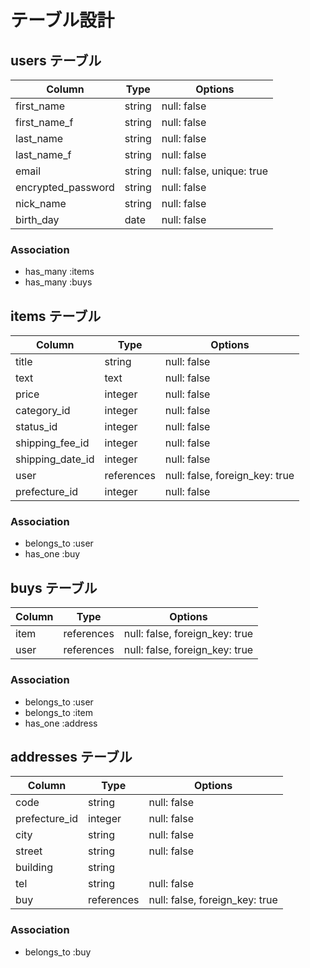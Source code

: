 # テーブル設計

## users テーブル

| Column             | Type   | Options                   |
|--------------------|--------|---------------------------|
| first_name         | string | null: false               |
| first_name_f       | string | null: false               |
| last_name          | string | null: false               |
| last_name_f        | string | null: false               |
| email              | string | null: false, unique: true |
| encrypted_password | string | null: false               |
| nick_name          | string | null: false               |
| birth_day          | date   | null: false               |

### Association

- has_many :items
- has_many :buys

## items テーブル

| Column           | Type       | Options     |
|------------------|------------|-------------|
| title            | string     | null: false |
| text             | text       | null: false |
| price            | integer    | null: false |
| category_id      | integer    | null: false |
| status_id        | integer    | null: false |
| shipping_fee_id  | integer    | null: false |
| shipping_date_id | integer    | null: false |
| user             | references | null: false, foreign_key: true |
| prefecture_id    | integer    | null: false |

### Association

- belongs_to :user
- has_one :buy


## buys テーブル

| Column  | Type       | Options                        |
|---------|------------|--------------------------------|
| item    | references | null: false, foreign_key: true |
| user    | references | null: false, foreign_key: true |


### Association
- belongs_to :user
- belongs_to :item
- has_one :address


## addresses テーブル

| Column            | Type       | Options                        |
|-------------------|------------|--------------------------------|
| code              | string     | null: false                    |
| prefecture_id     | integer    | null: false                    |
| city              | string     | null: false                    |
| street            | string     | null: false                    |
| building          | string     |                                |
| tel               | string     | null: false                    |
| buy               | references | null: false, foreign_key: true |

### Association
- belongs_to :buy
